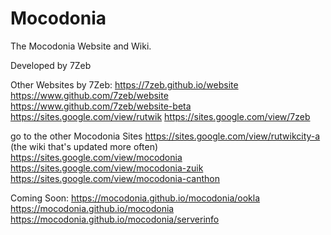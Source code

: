 # Mocodonia
The Mocodonia Website and Wiki.

Developed by 7Zeb

Other Websites by 7Zeb:
https://7zeb.github.io/website
https://www.github.com/7zeb/website
https://www.github.com/7zeb/website-beta
https://sites.google.com/view/rutwik
https://sites.google.com/view/7zeb

go to the other Mocodonia Sites
https://sites.google.com/view/rutwikcity-a (the wiki that's updated more often)
https://sites.google.com/view/mocodonia
https://sites.google.com/view/mocodonia-zuik
https://sites.google.com/view/mocodonia-canthon

Coming Soon:
https://mocodonia.github.io/mocodonia/ookla
https://mocodonia.github.io/mocodonia
https://mocodonia.github.io/mocodonia/serverinfo

